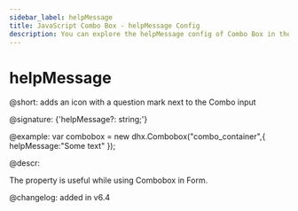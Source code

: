 ```yaml
---
sidebar_label: helpMessage
title: JavaScript Combo Box - helpMessage Config 
description: You can explore the helpMessage config of Combo Box in the documentation of the DHTMLX JavaScript UI library. Browse developer guides and API reference, try out code examples and live demos, and download a free 30-day evaluation version of DHTMLX Suite 7.
---
```


# helpMessage

@short: adds an icon with a question mark next to the Combo input

@signature: {'helpMessage?: string;'}

@example:
var combobox = new dhx.Combobox("combo_container",{
	helpMessage:"Some text"
});

@descr:

The property is useful while using Combobox in Form.

@changelog: added in v6.4

[comment]: # (@related: combobox/how_to_start.md#initialize-combobox combobox/configuration.md#help-icon)
